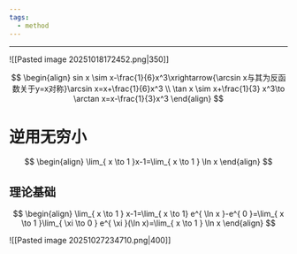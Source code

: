 ```yaml
---
tags:
  - method
---
```





---
![[Pasted image 20251018172452.png|350]]

$$
\begin{align}
sin x \sim x-\frac{1}{6}x^3\xrightarrow{\arcsin x与其为反函数关于y=x对称}\arcsin x=x+\frac{1}{6}x^3 \\
\tan x \sim x+\frac{1}{3} x^3\to \arctan x=x-\frac{1}{3}x^3
\end{align}
$$


# 逆用无穷小

$$
\begin{align}
\lim_{ x \to 1 }x-1=\lim_{ x \to 1 } \ln x 
\end{align}
$$
## 理论基础
$$
\begin{align}
\lim_{ x \to 1 } x-1=\lim_{ x \to 1} e^{ \ln x }-e^{ 0 }=\lim_{ x \to 1 }\lim_{ \xi \to 0 }  e^{ \xi }(\ln x)=\lim_{ x \to 1 } \ln x 
\end{align}
$$


![[Pasted image 20251027234710.png|400]]